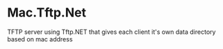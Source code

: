 # Mac.Tftp.Net
TFTP server using Tftp.NET that gives each client it's own data directory based on mac address

